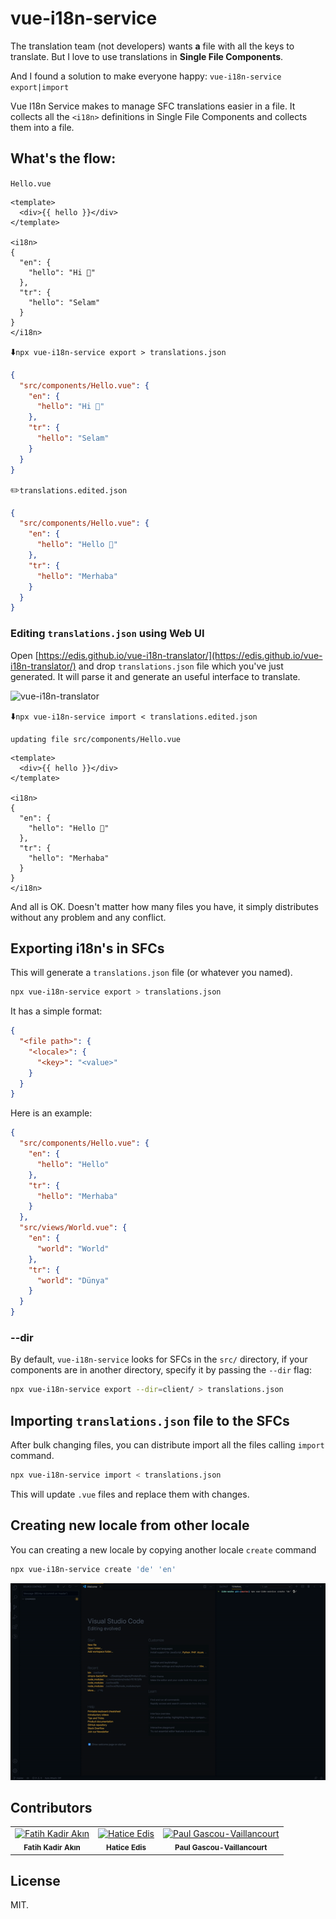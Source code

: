 # vue-i18n-service

The translation team (not developers) wants **a** file with all the keys to translate. But I love to use translations in **Single File Components**.

And I found a solution to make everyone happy: `vue-i18n-service export|import`

Vue I18n Service makes to manage SFC translations easier in a file. It collects all the `<i18n>` definitions in Single File Components and collects them into a file.

## What's the flow:
`Hello.vue`
```vue
<template>
  <div>{{ hello }}</div>
</template>

<i18n>
{
  "en": {
    "hello": "Hi 🙁"
  },
  "tr": {
    "hello": "Selam"
  }
}
</i18n>
```

⬇️`npx vue-i18n-service export > translations.json`
```json
{
  "src/components/Hello.vue": {
    "en": {
      "hello": "Hi 🙁"
    },
    "tr": {
      "hello": "Selam"
    }
  }
}
```

✏️`translations.edited.json`

```json
{
  "src/components/Hello.vue": {
    "en": {
      "hello": "Hello 🙂"
    },
    "tr": {
      "hello": "Merhaba"
    }
  }
}
```

### Editing `translations.json` using Web UI

Open [https://edis.github.io/vue-i18n-translator/](https://edis.github.io/vue-i18n-translator/) and drop `translations.json` file which you've just generated. It will parse it and generate an useful interface to translate.

![vue-i18n-translator](https://pbs.twimg.com/media/DnDZ5yYX0AAzJyN.png)

⬇️`npx vue-i18n-service import < translations.edited.json`
```
updating file src/components/Hello.vue
```
```vue
<template>
  <div>{{ hello }}</div>
</template>

<i18n>
{
  "en": {
    "hello": "Hello 🙂"
  },
  "tr": {
    "hello": "Merhaba"
  }
}
</i18n>
```

And all is OK. Doesn't matter how many files you have, it simply distributes without any problem and any conflict.

## Exporting i18n's in SFCs

This will generate a `translations.json` file (or whatever you named).

```bash
npx vue-i18n-service export > translations.json
```

It has a simple format:

```json
{
  "<file path>": {
    "<locale>": {
      "<key>": "<value>"
    }
  }
}
```

Here is an example:

```json
{
  "src/components/Hello.vue": {
    "en": {
      "hello": "Hello"
    },
    "tr": {
      "hello": "Merhaba"
    }
  },
  "src/views/World.vue": {
    "en": {
      "world": "World"
    },
    "tr": {
      "world": "Dünya"
    }
  }
}
```

### --dir

By default, `vue-i18n-service` looks for SFCs in the `src/` directory, if your components are in another directory, specify it by passing the `--dir` flag:

```bash
npx vue-i18n-service export --dir=client/ > translations.json
```

## Importing `translations.json` file to the SFCs

After bulk changing files, you can distribute import all the files calling `import` command.

```bash
npx vue-i18n-service import < translations.json
```

This will update `.vue` files and replace them with changes.

## Creating new locale from other locale
  You can creating a new locale by copying another locale `create` command

  ```bash
  npx vue-i18n-service create 'de' 'en'
  ```

  <img src="./creatingExample.gif"/>


## Contributors

<table>
  <tr>
    <td align="center">
      <a href="https://github.com/f" target="_blank">
        <img src="https://avatars2.githubusercontent.com/u/196477?s=460&u=736ef621d19b9cd1b0a6ef10d75d678d93c42254&v=4"
          width="100px;" alt="Fatih Kadir Akın" />
      </a>
      <br />
      <sub><b>Fatih Kadir Akın</b></sub>
    </td>
    <td align="center">
      <a href="https://github.com/edisdev" target="_blank">
        <img
          src="https://avatars0.githubusercontent.com/u/21293903?s=460&u=548d3c8eb6665f6b9a51a28b613c431a8eec9126&v=4"
          width="100px;" alt="Hatice Edis" />
      </a>
      <br />
      <sub><b>Hatice Edis</b></sub>
    </td>
    <td align="center">
      <a href="https://github.com/paulgv" target="_blank">
        <img src="https://avatars1.githubusercontent.com/u/4895885?s=460&u=e2c8e9491e35125dd80f5e1e8254e526e054bd34&v=4"
          width="100px;" alt="Paul Gascou-Vaillancourt" />
      </a>
      <br />
      <sub><b>Paul Gascou-Vaillancourt</b></sub>
    </td>
  </tr>
</table>

## License

MIT.
